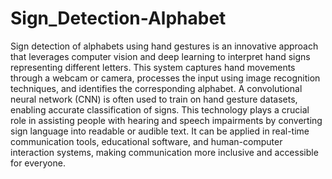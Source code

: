 # Sign_Detection-Alphabet

Sign detection of alphabets using hand gestures is an innovative approach that leverages computer vision and deep learning to interpret hand signs representing different letters. This system captures hand movements through a webcam or camera, processes the input using image recognition techniques, and identifies the corresponding alphabet. A convolutional neural network (CNN) is often used to train on hand gesture datasets, enabling accurate classification of signs. This technology plays a crucial role in assisting people with hearing and speech impairments by converting sign language into readable or audible text. It can be applied in real-time communication tools, educational software, and human-computer interaction systems, making communication more inclusive and accessible for everyone.
